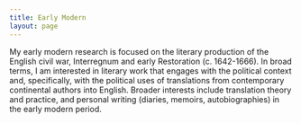```yaml
---
title: Early Modern
layout: page
---
```


My early modern research is focused on the literary production of the English civil war, Interregnum and early Restoration (c. 1642-1666). In broad terms, I am interested in literary work that engages with the political context and, specifically, with the political uses of translations from contemporary continental authors into English. Broader interests include translation theory and practice, and personal writing (diaries, memoirs, autobiographies) in the early modern period.